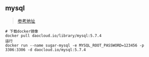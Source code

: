 ## mysql
> [参考地址](https://hub.daocloud.io/repos/fa51c1d6-9dc2-49d9-91ac-4bbfc24a1bda)

```
# 下载docker镜像
docker pull daocloud.io/library/mysql:5.7.4
运行
docker run --name sugar-mysql -e MYSQL_ROOT_PASSWORD=123456 -p 3306:3306 -d daocloud.io/mysql:5.7.4
```



